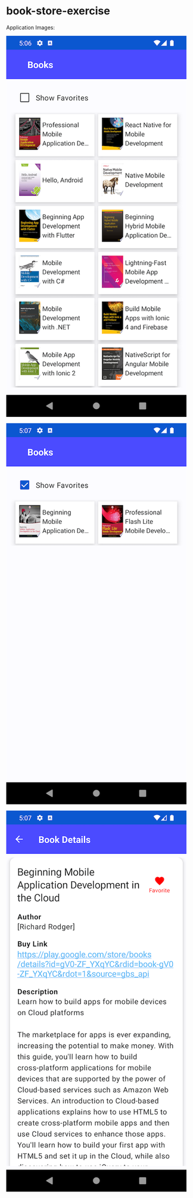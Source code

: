 # book-store-exercise

Application Images:

![](images/001_home_books.png)


![](images/002_home_favorite_books.png)


![](images/003_book_details.png)
